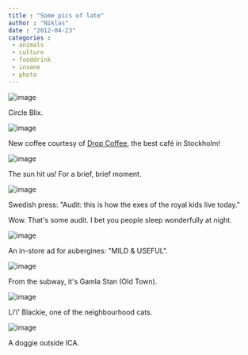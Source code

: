 ```yaml
---
title : "Some pics of late"
author : "Niklas"
date : "2012-04-23"
categories : 
 - animals
 - culture
 - fooddrink
 - insane
 - photo
---
```


![image](https://niklasblog.com/wp-content/wpid-CameraZOOM-20120422123244367.jpg "CameraZOOM-20120422123244367.jpg")

Circle Blix.

![image](https://niklasblog.com/wp-content/wpid-CameraZOOM-20120421151406149.jpg "CameraZOOM-20120421151406149.jpg")

New coffee courtesy of [Drop Coffee](dropcoffee.se), the best café in Stockholm!

![image](https://niklasblog.com/wp-content/wpid-CameraZOOM-20120421105320673.jpg "CameraZOOM-20120421105320673.jpg")

The sun hit us! For a brief, brief moment.

![image](https://niklasblog.com/wp-content/wpid-CameraZOOM-20120420180852760.jpg "CameraZOOM-20120420180852760.jpg")

Swedish press: "Audit: this is how the exes of the royal kids live today."

Wow. That's some audit. I bet you people sleep wonderfully at night.

![image](https://niklasblog.com/wp-content/wpid-CameraZOOM-20120419185132196.jpg "CameraZOOM-20120419185132196.jpg")

An in-store ad for aubergines: "MILD & USEFUL".

![image](https://niklasblog.com/wp-content/wpid-CameraZOOM-20120419174000433.jpg "CameraZOOM-20120419174000433.jpg")

From the subway, it's Gamla Stan (Old Town).

![image](https://niklasblog.com/wp-content/wpid-CameraZOOM-20120418174902513.jpg "CameraZOOM-20120418174902513.jpg")

Li'l' Blackie, one of the neighbourhood cats.

![image](https://niklasblog.com/wp-content/wpid-CameraZOOM-20120417183802625.jpg "CameraZOOM-20120417183802625.jpg")

A doggie outside ICA.
